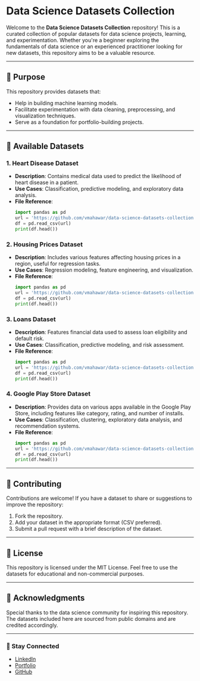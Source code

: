 # Data Science Datasets Collection

Welcome to the **Data Science Datasets Collection** repository! This is a curated collection of popular datasets for data science projects, learning, and experimentation. Whether you're a beginner exploring the fundamentals of data science or an experienced practitioner looking for new datasets, this repository aims to be a valuable resource.

---

## 🎯 Purpose
This repository provides datasets that:
- Help in building machine learning models.
- Facilitate experimentation with data cleaning, preprocessing, and visualization techniques.
- Serve as a foundation for portfolio-building projects.

---

## 📂 Available Datasets

### 1. **Heart Disease Dataset**
- **Description**: Contains medical data used to predict the likelihood of heart disease in a patient.
- **Use Cases**: Classification, predictive modeling, and exploratory data analysis.
- **File Reference**:
  ```python
  import pandas as pd
  url = 'https://github.com/vmahawar/data-science-datasets-collection/raw/main/heart_disease.csv'
  df = pd.read_csv(url)
  print(df.head())
  ```

### 2. **Housing Prices Dataset**
- **Description**: Includes various features affecting housing prices in a region, useful for regression tasks.
- **Use Cases**: Regression modeling, feature engineering, and visualization.
- **File Reference**:
  ```python
  import pandas as pd
  url = 'https://github.com/vmahawar/data-science-datasets-collection/raw/main/housing_prices.csv'
  df = pd.read_csv(url)
  print(df.head())
  ```

### 3. **Loans Dataset**
- **Description**: Features financial data used to assess loan eligibility and default risk.
- **Use Cases**: Classification, predictive modeling, and risk assessment.
- **File Reference**:
  ```python
  import pandas as pd
  url = 'https://github.com/vmahawar/data-science-datasets-collection/raw/main/loans.csv'
  df = pd.read_csv(url)
  print(df.head())
  ```

### 4. **Google Play Store Dataset**
- **Description**: Provides data on various apps available in the Google Play Store, including features like category, rating, and number of installs.
- **Use Cases**: Classification, clustering, exploratory data analysis, and recommendation systems.
- **File Reference**:
  ```python
  import pandas as pd
  url = 'https://github.com/vmahawar/data-science-datasets-collection/raw/main/google_play_store.csv'
  df = pd.read_csv(url)
  print(df.head())
  ```  

---

## 🧩 Contributing
Contributions are welcome! If you have a dataset to share or suggestions to improve the repository:
1. Fork the repository.
2. Add your dataset in the appropriate format (CSV preferred).
3. Submit a pull request with a brief description of the dataset.

---

## 📜 License
This repository is licensed under the MIT License. Feel free to use the datasets for educational and non-commercial purposes.

---

## 🌟 Acknowledgments
Special thanks to the data science community for inspiring this repository. The datasets included here are sourced from public domains and are credited accordingly.

---

### 🔗 Stay Connected
- [LinkedIn](https://www.linkedin.com/in/vijay-mahawar/)
- [Portfolio](https://www.vijay.mahawar.net/projects)
- [GitHub](https://github.com/vmahawar)
